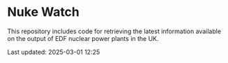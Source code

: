 # Nuke Watch

This repository includes code for retrieving the latest information available on the output of EDF nuclear power plants in the UK.

Last updated: 2025-03-01 12:25